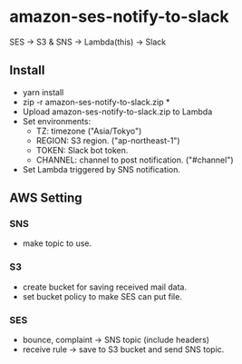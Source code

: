 # amazon-ses-notify-to-slack
SES -> S3 &amp; SNS -> Lambda(this) -> Slack

## Install
* yarn install
* zip -r amazon-ses-notify-to-slack.zip *
* Upload amazon-ses-notify-to-slack.zip to Lambda
* Set environments:
  * TZ: timezone ("Asia/Tokyo")
  * REGION: S3 region. ("ap-northeast-1")
  * TOKEN: Slack bot token.
  * CHANNEL: channel to post notification. ("#channel")
* Set Lambda triggered by SNS notification.

## AWS Setting

### SNS
* make topic to use.

### S3
* create bucket for saving received mail data.
* set bucket policy to make SES can put file.

### SES
* bounce, complaint -> SNS topic (include headers)
* receive rule -> save to S3 bucket and send SNS topic.
